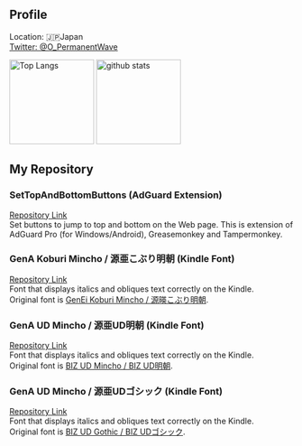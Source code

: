 ## Profile
Location: :jp:Japan  
[Twitter: @O_PermanentWave](https://twitter.com/O_PermanentWave)  

<p align="left"> 
  <img alt="Top Langs" height="150px" src="https://github-readme-stats.vercel.app/api/top-langs/?username=PermanentWave&layout=compact&theme=transparent&show_icons=true" />
  <img alt="github stats" height="150px" src="https://github-readme-stats.vercel.app/api?username=PermanentWave&theme=transparent&show_icons=ture&hide_rank=true" />
</p>

## My Repository
### SetTopAndBottomButtons (AdGuard Extension)
[Repository Link](https://github.com/PermanentWave/SetTopAndBottomButtons)  
Set buttons to jump to top and bottom on the Web page.
This is extension of AdGuard Pro (for Windows/Android), Greasemonkey and Tampermonkey.

### GenA Koburi Mincho / 源亜こぶり明朝 (Kindle Font)
[Repository Link](https://github.com/PermanentWave/GenA-Koburi-Mincho)  
Font that displays italics and obliques text correctly on the Kindle.  
Original font is [GenEi Koburi Mincho / 源暎こぶり明朝](https://okoneya.jp/font/genei-koburimin.html).  

### GenA UD Mincho / 源亜UD明朝 (Kindle Font)
[Repository Link](https://github.com/PermanentWave/GenA-UD-Mincho)  
Font that displays italics and obliques text correctly on the Kindle.  
Original font is [BIZ UD Mincho / BIZ UD明朝](https://github.com/googlefonts/morisawa-biz-ud-mincho).  

### GenA UD Mincho / 源亜UDゴシック (Kindle Font)
[Repository Link](https://github.com/PermanentWave/GenA-UD-Gothic)  
Font that displays italics and obliques text correctly on the Kindle.  
Original font is [BIZ UD Gothic / BIZ UDゴシック](https://github.com/googlefonts/morisawa-biz-ud-gothic).  
